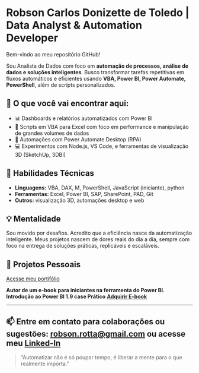 # Robson Carlos Donizette de Toledo | Data Analyst & Automation Developer

Bem-vindo ao meu repositório GitHub!

Sou Analista de Dados com foco em **automação de processos, análise de dados e soluções inteligentes**. 
Busco transformar tarefas repetitivas em fluxos automáticos e eficientes usando **VBA, Power BI, Power Automate, PowerShell**, além de scripts personalizados.

## 🚀 O que você vai encontrar aqui:

- 📊 Dashboards e relatórios automatizados com Power BI
- 📁 Scripts em VBA para Excel com foco em performance e manipulação de grandes volumes de dados
- 🔁 Automações com Power Automate Desktop (RPA)
- 💻 Experimentos com Node.js, VS Code, e ferramentas de visualização 3D (SketchUp, 3DBI)

## 🔧 Habilidades Técnicas

- **Linguagens:** VBA, DAX, M, PowerShell, JavaScript (iniciante), python
- **Ferramentas:** Excel, Power BI, SAP, SharePoint, PAD, Git
- **Outros:**  visualização 3D, automações desktop e web

## 💡 Mentalidade

Sou movido por desafios. Acredito que a eficiência nasce da automatização inteligente. 
Meus projetos nascem de dores reais do dia a dia, sempre com foco na entrega de soluções práticas, replicáveis e escaláveis.

## 🚀 Projetos Pessoais 

[Acesse meu portifólio](https://app.powerbi.com/view?r=eyJrIjoiYzNlZmJhMWMtZTRkNy00OTAwLTk3ZDUtMWNhZDljZmExMjIzIiwidCI6ImY0ZWJlM2ZiLThiNDItNGI4OC1hNDZmLTBiZTk2NWViZWY4MSJ9)

**Autor de um e-book para iniciantes na ferramenta do Power BI. Introdução ao Power BI 1.9 case Prático**
**[Adquirir E-book](https://www.linkedin.com/in/robsoncarlos-rc/)**

---

📫 Entre em contato para colaborações ou sugestões:
**robson.rotta@gmail.com**
ou acesse meu [Linked-In](https://www.linkedin.com/in/robsoncarlos-rc/)
---
> “Automatizar não é só poupar tempo, é liberar a mente para o que realmente importa.”  

